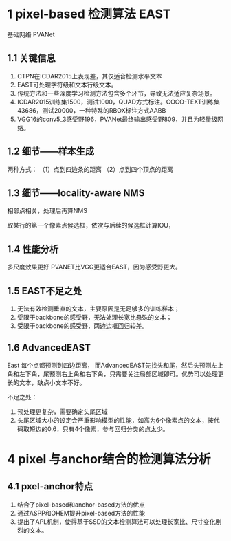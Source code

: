 
# 1 pixel-based 检测算法 EAST
基础网络 PVANet

## 1.1 关键信息
1. CTPN在ICDAR2015上表现差，其仅适合检测水平文本
2. EAST可处理字符级和文本行级文本。
3. 传统方法和一些深度学习检测方法包含多个环节，导致无法适应复杂场景。
4. ICDAR2015训练集1500，测试1000，QUAD方式标注。COCO-TEXT训练集43686，测试20000，一种特殊的RBOX标注方式AABB
5. VGG16的conv5_3感受野196，PVANet最终输出感受野809，并且为轻量级网络。


## 1.2 细节——样本生成
两种方式：
（1）点到四边条的距离
（2）点到四个顶点的距离

## 1.3 细节——locality-aware NMS
相邻点相关，处理后再算NMS

取某行的第一个像素点候选框，依次与后续的候选框计算IOU，

## 1.4 性能分析
多尺度效果更好
PVANET比VGG更适合EAST，因为感受野更大。

## 1.5 EAST不足之处
1. 无法有效检测垂直的文本，主要原因是无足够多的训练样本；
2. 受限于backbone的感受野，无法处理长宽比悬殊的文本；
3. 受限于backbone的感受野，两边边框回归较差。

## 1.6 AdvancedEAST
East 每个点都预测到四边距离，
而AdvancedEAST先找头和尾，然后头预测左上角和左下角，尾预测右上角和右下角，只需要关注局部区域即可。优势可以处理更长的文本，缺点小文本不好。

不足之处：
1. 预处理更复杂，需要确定头尾区域
2. 头尾区域大小的设定会严重影响模型的性能，如高为6个像素点的文本，按代码取短边的0.6，只有4个像素，参与回归分类的点太少。

# 4 pixel 与anchor结合的检测算法分析

## 4.1 pxel-anchor特点
1. 结合了pixel-based和anchor-based方法的优点
2. 通过ASPP和OHEM提升pixel-based方法的性能
3. 提出了APL机制，使得基于SSD的文本检测算法可以处理长宽比、尺寸变化剧烈的文本。




